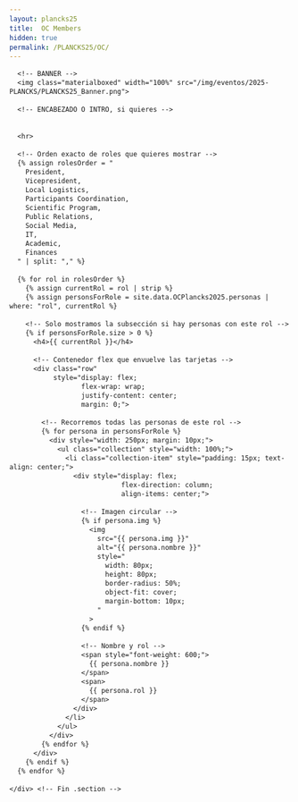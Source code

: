 ```yaml
---
layout: plancks25
title:  OC Members
hidden: true
permalink: /PLANCKS25/OC/
---
```


<div class="no-pad-top" id="index-page">
  <div class="container">
    <div class="section">

      <!-- BANNER -->
      <img class="materialboxed" width="100%" src="/img/eventos/2025-PLANCKS/PLANCKS25_Banner.png">

      <!-- ENCABEZADO O INTRO, si quieres -->
      

      <hr>

      <!-- Orden exacto de roles que quieres mostrar -->
      {% assign rolesOrder = "
        President,
        Vicepresident,
        Local Logistics,
        Participants Coordination,
        Scientific Program,
        Public Relations,
        Social Media,
        IT,
        Academic,
        Finances
      " | split: "," %}

      {% for rol in rolesOrder %}
        {% assign currentRol = rol | strip %}
        {% assign personsForRole = site.data.OCPlancks2025.personas | where: "rol", currentRol %}

        <!-- Solo mostramos la subsección si hay personas con este rol -->
        {% if personsForRole.size > 0 %}
          <h4>{{ currentRol }}</h4>

          <!-- Contenedor flex que envuelve las tarjetas -->
          <div class="row" 
               style="display: flex; 
                      flex-wrap: wrap; 
                      justify-content: center; 
                      margin: 0;">
            
            <!-- Recorremos todas las personas de este rol -->
            {% for persona in personsForRole %}
              <div style="width: 250px; margin: 10px;">
                <ul class="collection" style="width: 100%;">
                  <li class="collection-item" style="padding: 15px; text-align: center;">
                    <div style="display: flex; 
                                flex-direction: column; 
                                align-items: center;">
                      
                      <!-- Imagen circular -->
                      {% if persona.img %}
                        <img 
                          src="{{ persona.img }}" 
                          alt="{{ persona.nombre }}"
                          style="
                            width: 80px; 
                            height: 80px; 
                            border-radius: 50%; 
                            object-fit: cover; 
                            margin-bottom: 10px;
                          "
                        >
                      {% endif %}
                      
                      <!-- Nombre y rol -->
                      <span style="font-weight: 600;">
                        {{ persona.nombre }}
                      </span>
                      <span>
                        {{ persona.rol }}
                      </span>
                    </div>
                  </li>
                </ul>
              </div>
            {% endfor %}
          </div>
        {% endif %}
      {% endfor %}

    </div> <!-- Fin .section -->
  </div> <!-- Fin .container -->
</div> <!-- Fin #index-page -->
